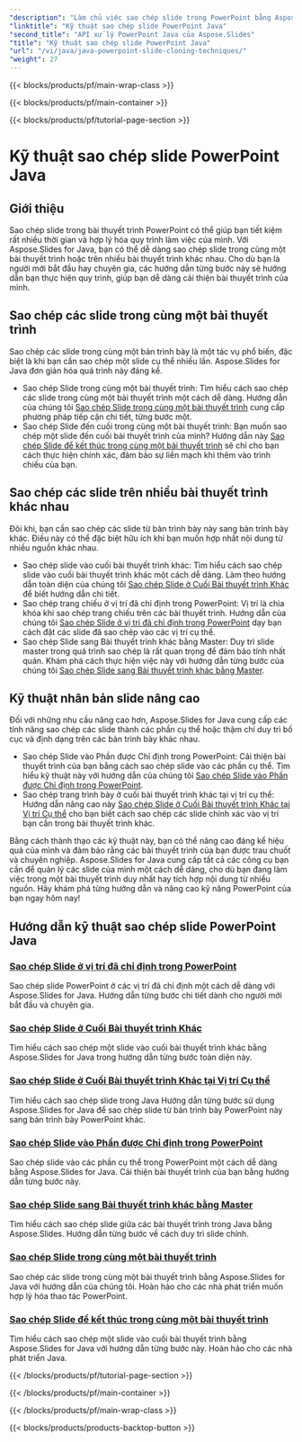 ```yaml
---
"description": "Làm chủ việc sao chép slide trong PowerPoint bằng Aspose.Slides for Java. Học cách sao chép slide trong cùng một bài thuyết trình hoặc giữa các bài thuyết trình một cách liền mạch."
"linktitle": "Kỹ thuật sao chép slide PowerPoint Java"
"second_title": "API xử lý PowerPoint Java của Aspose.Slides"
"title": "Kỹ thuật sao chép slide PowerPoint Java"
"url": "/vi/java/java-powerpoint-slide-cloning-techniques/"
"weight": 27
---
```


{{< blocks/products/pf/main-wrap-class >}}

{{< blocks/products/pf/main-container >}}

{{< blocks/products/pf/tutorial-page-section >}}

# Kỹ thuật sao chép slide PowerPoint Java

##  Giới thiệu

Sao chép slide trong bài thuyết trình PowerPoint có thể giúp bạn tiết kiệm rất nhiều thời gian và hợp lý hóa quy trình làm việc của mình. Với Aspose.Slides for Java, bạn có thể dễ dàng sao chép slide trong cùng một bài thuyết trình hoặc trên nhiều bài thuyết trình khác nhau. Cho dù bạn là người mới bắt đầu hay chuyên gia, các hướng dẫn từng bước này sẽ hướng dẫn bạn thực hiện quy trình, giúp bạn dễ dàng cải thiện bài thuyết trình của mình.

## Sao chép các slide trong cùng một bài thuyết trình

Sao chép các slide trong cùng một bản trình bày là một tác vụ phổ biến, đặc biệt là khi bạn cần sao chép một slide cụ thể nhiều lần. Aspose.Slides for Java đơn giản hóa quá trình này đáng kể.

- Sao chép Slide trong cùng một bài thuyết trình: Tìm hiểu cách sao chép các slide trong cùng một bài thuyết trình một cách dễ dàng. Hướng dẫn của chúng tôi [Sao chép Slide trong cùng một bài thuyết trình](./clone-slide-within-same-presentation-powerpoint/) cung cấp phương pháp tiếp cận chi tiết, từng bước một.
- Sao chép Slide đến cuối trong cùng một bài thuyết trình: Bạn muốn sao chép một slide đến cuối bài thuyết trình của mình? Hướng dẫn này [Sao chép Slide để kết thúc trong cùng một bài thuyết trình](./clone-slide-end-within-same-presentation-powerpoint/) sẽ chỉ cho bạn cách thực hiện chính xác, đảm bảo sự liền mạch khi thêm vào trình chiếu của bạn.

## Sao chép các slide trên nhiều bài thuyết trình khác nhau

Đôi khi, bạn cần sao chép các slide từ bản trình bày này sang bản trình bày khác. Điều này có thể đặc biệt hữu ích khi bạn muốn hợp nhất nội dung từ nhiều nguồn khác nhau.

- Sao chép slide vào cuối bài thuyết trình khác: Tìm hiểu cách sao chép slide vào cuối bài thuyết trình khác một cách dễ dàng. Làm theo hướng dẫn toàn diện của chúng tôi [Sao chép Slide ở Cuối Bài thuyết trình Khác](./clone-slide-end-another-presentation-powerpoint/) để biết hướng dẫn chi tiết.
- Sao chép trang chiếu ở vị trí đã chỉ định trong PowerPoint: Vị trí là chìa khóa khi sao chép trang chiếu trên các bài thuyết trình. Hướng dẫn của chúng tôi [Sao chép Slide ở vị trí đã chỉ định trong PowerPoint](./clone-slide-specified-position-powerpoint/) dạy bạn cách đặt các slide đã sao chép vào các vị trí cụ thể.
- Sao chép Slide sang Bài thuyết trình khác bằng Master: Duy trì slide master trong quá trình sao chép là rất quan trọng để đảm bảo tính nhất quán. Khám phá cách thực hiện việc này với hướng dẫn từng bước của chúng tôi [Sao chép Slide sang Bài thuyết trình khác bằng Master](./clone-slide-another-presentation-master-powerpoint/).

## Kỹ thuật nhân bản slide nâng cao

Đối với những nhu cầu nâng cao hơn, Aspose.Slides for Java cung cấp các tính năng sao chép các slide thành các phần cụ thể hoặc thậm chí duy trì bố cục và định dạng trên các bản trình bày khác nhau.

- Sao chép Slide vào Phần được Chỉ định trong PowerPoint: Cải thiện bài thuyết trình của bạn bằng cách sao chép slide vào các phần cụ thể. Tìm hiểu kỹ thuật này với hướng dẫn của chúng tôi [Sao chép Slide vào Phần được Chỉ định trong PowerPoint](./clone-slide-specified-section-powerpoint/).
- Sao chép trang trình bày ở cuối bài thuyết trình khác tại vị trí cụ thể: Hướng dẫn nâng cao này [Sao chép Slide ở Cuối Bài thuyết trình Khác tại Vị trí Cụ thể](./clone-slide-end-another-specific-position-powerpoint/) cho bạn biết cách sao chép các slide chính xác vào vị trí bạn cần trong bài thuyết trình khác.

Bằng cách thành thạo các kỹ thuật này, bạn có thể nâng cao đáng kể hiệu quả của mình và đảm bảo rằng các bài thuyết trình của bạn được trau chuốt và chuyên nghiệp. Aspose.Slides for Java cung cấp tất cả các công cụ bạn cần để quản lý các slide của mình một cách dễ dàng, cho dù bạn đang làm việc trong một bài thuyết trình duy nhất hay tích hợp nội dung từ nhiều nguồn. Hãy khám phá từng hướng dẫn và nâng cao kỹ năng PowerPoint của bạn ngay hôm nay!
## Hướng dẫn kỹ thuật sao chép slide PowerPoint Java
### [Sao chép Slide ở vị trí đã chỉ định trong PowerPoint](./clone-slide-specified-position-powerpoint/)
Sao chép slide PowerPoint ở các vị trí đã chỉ định một cách dễ dàng với Aspose.Slides for Java. Hướng dẫn từng bước chi tiết dành cho người mới bắt đầu và chuyên gia.
### [Sao chép Slide ở Cuối Bài thuyết trình Khác](./clone-slide-end-another-presentation-powerpoint/)
Tìm hiểu cách sao chép một slide vào cuối bài thuyết trình khác bằng Aspose.Slides for Java trong hướng dẫn từng bước toàn diện này.
### [Sao chép Slide ở Cuối Bài thuyết trình Khác tại Vị trí Cụ thể](./clone-slide-end-another-specific-position-powerpoint/)
Tìm hiểu cách sao chép slide trong Java Hướng dẫn từng bước sử dụng Aspose.Slides for Java để sao chép slide từ bản trình bày PowerPoint này sang bản trình bày PowerPoint khác.
### [Sao chép Slide vào Phần được Chỉ định trong PowerPoint](./clone-slide-specified-section-powerpoint/)
Sao chép slide vào các phần cụ thể trong PowerPoint một cách dễ dàng bằng Aspose.Slides for Java. Cải thiện bài thuyết trình của bạn bằng hướng dẫn từng bước này.
### [Sao chép Slide sang Bài thuyết trình khác bằng Master](./clone-slide-another-presentation-master-powerpoint/)
Tìm hiểu cách sao chép slide giữa các bài thuyết trình trong Java bằng Aspose.Slides. Hướng dẫn từng bước về cách duy trì slide chính.
### [Sao chép Slide trong cùng một bài thuyết trình](./clone-slide-within-same-presentation-powerpoint/)
Sao chép các slide trong cùng một bài thuyết trình bằng Aspose.Slides for Java với hướng dẫn của chúng tôi. Hoàn hảo cho các nhà phát triển muốn hợp lý hóa thao tác PowerPoint.
### [Sao chép Slide để kết thúc trong cùng một bài thuyết trình](./clone-slide-end-within-same-presentation-powerpoint/)
Tìm hiểu cách sao chép một slide vào cuối bài thuyết trình bằng Aspose.Slides for Java với hướng dẫn từng bước này. Hoàn hảo cho các nhà phát triển Java.

{{< /blocks/products/pf/tutorial-page-section >}}

{{< /blocks/products/pf/main-container >}}

{{< /blocks/products/pf/main-wrap-class >}}

{{< blocks/products/products-backtop-button >}}